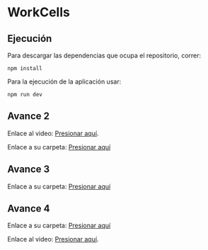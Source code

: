 # WorkCells

## Ejecución

Para descargar las dependencias que ocupa el repositorio, correr:

```
npm install
```

Para la ejecución de la aplicación usar:

```
npm run dev
```

## Avance 2

Enlace al video: [Presionar aquí](https://drive.google.com/file/d/17NkRQka-b3vlwttzGhn5-bTHge6w62Ak/view?usp=sharing).

Enlace a su carpeta: [Presionar aquí](https://github.com/EdCanCe/WorkCells/tree/main/avances/avance2)

## Avance 3

Enlace a su carpeta: [Presionar aquí](https://github.com/EdCanCe/WorkCells/tree/main/avances/avance3)

## Avance 4

Enlace a su carpeta: [Presionar aquí](https://github.com/EdCanCe/WorkCells/tree/main/avances/avance4)

Enlace al video: [Presionar aquí](https://drive.google.com/file/d/1TlZrb2CoErQfLo6_-b29Wmh_rFuy_MfT/view?usp=sharing).
